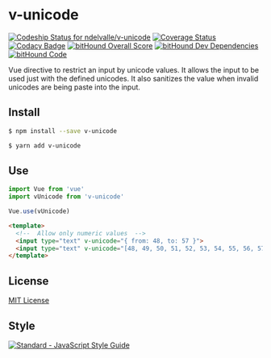# v-unicode

[![Codeship Status for ndelvalle/v-unicode](https://app.codeship.com/projects/6ee406b0-ab21-0135-227f-46ac882f0537/status?branch=master)](https://app.codeship.com/projects/256658)
[![Coverage Status](https://coveralls.io/repos/github/ndelvalle/v-unicode/badge.svg?branch=master)](https://coveralls.io/github/ndelvalle/v-unicode?branch=master&service=github)
[![Codacy Badge](https://api.codacy.com/project/badge/Grade/7d07d3e296b84d01b34b32e725f7dd9f)](https://www.codacy.com/app/ndelvalle/v-unicode?utm_source=github.com&amp;utm_medium=referral&amp;utm_content=ndelvalle/v-unicode&amp;utm_campaign=Badge_Grade)
[![bitHound Overall Score](https://www.bithound.io/github/ndelvalle/v-unicode/badges/score.svg)](https://www.bithound.io/github/ndelvalle/v-unicode)
[![bitHound Dev Dependencies](https://www.bithound.io/github/ndelvalle/v-unicode/badges/devDependencies.svg)](https://www.bithound.io/github/ndelvalle/v-unicode/master/dependencies/npm)
[![bitHound Code](https://www.bithound.io/github/ndelvalle/v-unicode/badges/code.svg)](https://www.bithound.io/github/ndelvalle/v-unicode)

Vue directive to restrict an input by unicode values. It allows the input to be used just with the defined unicodes. It also sanitizes the value when invalid unicodes are being paste into the input.

## Install

```bash
$ npm install --save v-unicode
```

```bash
$ yarn add v-unicode
```


## Use

```js
import Vue from 'vue'
import vUnicode from 'v-unicode'

Vue.use(vUnicode)
```

```html
<template>
  <!--  Allow only numeric values  -->
  <input type="text" v-unicode="{ from: 48, to: 57 }">
  <input type="text" v-unicode="[48, 49, 50, 51, 52, 53, 54, 55, 56, 57]">
</template>
```

## License
[MIT License](https://github.com/ndelvalle/v-unicode/blob/master/LICENSE)

## Style
[![Standard - JavaScript Style Guide](https://cdn.rawgit.com/feross/standard/master/badge.svg)](https://github.com/feross/standard)
